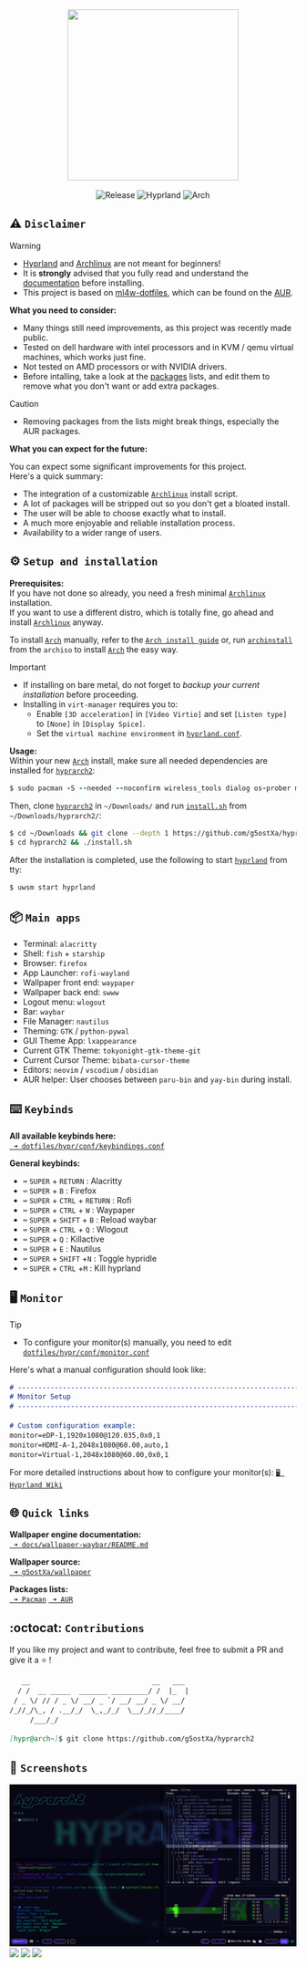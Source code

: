 <div align="center">
<img src="/assets/logos/IMG_3279.png" width="300" height="300"/>
</div>

<div align="center">

![Release](https://img.shields.io/badge/hyprarch2-v1.3.3-cyan.svg)
![Hyprland](https://img.shields.io/badge/Hyprland-%236A0DAD?&logo=hyprland&logoColor=white)
![Arch](https://img.shields.io/badge/Arch%20Linux-1793D1?logo=arch-linux&logoColor=6A0DAD)
</div>

## ⚠ `Disclaimer`
> [!WARNING]
> - [Hyprland](https://wiki.hyprland.org/) and [Archlinux](https://wiki.archlinux.org/) are not meant for beginners!
> - It is **strongly** advised that you fully read and understand the [documentation](https://wiki.hyprland.org/Getting-Started/Installation/) before installing.
> - This project is based on [ml4w-dotfiles](https://github.com/mylinuxforwork/dorfiles), which can be found on the [AUR](https://aur.archlinux.org).

**What you need to consider:**

- Many things still need improvements, as this project was recently made public.
- Tested on dell hardware with intel processors and in KVM / qemu virtual machines, which works just fine.
- Not tested on AMD processors or with NVIDIA drivers.
- Before intalling, take a look at the [packages](/src/packages/) lists, and edit them to remove what you don't want or add extra packages.
> [!CAUTION]
> - Removing packages from the lists might break things, especially the AUR packages.

**What you can expect for the future:**

You can expect some significant improvements for this project.\
Here's a quick summary:
- The integration of a customizable [`Archlinux`](https://archlinux.org) install script.
- A lot of packages will be stripped out so you don't get a bloated install.
- The user will be able to choose exactly what to install.
- A much more enjoyable and reliable installation process.
- Availability to a wider range of users.

## ⚙️ `Setup and installation`
**Prerequisites:**\
If you have not done so already, you need a fresh minimal [`Archlinux`](https://archlinux.org) installation.\
If you want to use a different distro, which is totally fine, go ahead and install [`Archlinux`](https://archlinux.org) anyway.

To install [`Arch`](https://archlinux.org) manually, refer to the [`Arch install guide`](https://wiki.archlinux.org/title/Installation_guide) or, run [`archinstall`](https://github.com/archlinux/archinstall) from the `archiso` to install [`Arch`](https://archlinux.org) the easy way.
> [!IMPORTANT]
> - If installing on bare metal, do not forget to _backup your current installation_ before proceeding.
> - Installing in `virt-manager` requires you to:
>   - Enable `[3D acceleration]` in `[Video Virtio]` and set `[Listen type]` to `[None]` in `[Display Spice]`.
>   - Set the `virtual machine environment` in [`hyprland.conf`](/dotfiles/hypr/hyprland.conf).

**Usage:**\
Within your new [`Arch`](https://archlinux.org/) install, make sure all needed dependencies are installed for [`hyprarch2`](/):
```ruby
$ sudo pacman -S --needed --noconfirm wireless_tools dialog os-prober mtools dosfstools base-devel git reflector xdg-utils xdg-user-dirs gum figlet vim openssh
```

 Then, clone [`hyprarch2`](/) in `~/Downloads/` and run [`install.sh`](/install.sh) from `~/Downloads/hyprarch2/`:
```bash
$ cd ~/Downloads && git clone --depth 1 https://github.com/g5ostXa/hyprarch2.git
$ cd hyprarch2 && ./install.sh
```

After the installation is completed, use the following to start [`hyprland`](https://hyprland.org) from tty:
```ruby
$ uwsm start hyprland
```

## 📦 `Main apps`
- Terminal: `alacritty`
- Shell: `fish` + `starship`
- Browser: `firefox`
- App Launcher: `rofi-wayland`
- Wallpaper front end: `waypaper`
- Wallpaper back end: `swww`
- Logout menu: `wlogout`
- Bar: `waybar`
- File Manager: `nautilus`
- Theming: `GTK` / `python-pywal`
- GUI Theme App: `lxappearance`
- Current GTK Theme: `tokyonight-gtk-theme-git`
- Current Cursor Theme: `bibata-cursor-theme`
- Editors: `neovim` / `vscodium` / `obsidian`
- AUR helper: User chooses between `paru-bin` and `yay-bin` during install.

## ⌨️ `Keybinds`
**All available keybinds here:**\
[` ➜ dotfiles/hypr/conf/keybindings.conf`](/dotfiles/hypr/conf/keybindings.conf)

**General keybinds:**
- `⌨️` `SUPER` + `RETURN` : Alacritty
- `⌨️` `SUPER` + `B` : Firefox
- `⌨️` `SUPER` + `CTRL` + `RETURN` : Rofi
- `⌨️` `SUPER` + `CTRL` + `W` : Waypaper 
- `⌨️` `SUPER` + `SHIFT` + `B` : Reload waybar 
- `⌨️` `SUPER` + `CTRL` + `Q` : Wlogout
- `⌨️` `SUPER` + `Q` : Killactive
- `⌨️` `SUPER` + `E` : Nautilus
- `⌨️` `SUPER` + `SHIFT` +`N` : Toggle hypridle
- `⌨️` `SUPER` + `CTRL` +`M` : Kill hyprland

## 🖥️ `Monitor`
> [!TIP]
> - To configure your monitor(s) manually, you need to edit [`dotfiles/hypr/conf/monitor.conf`](/dotfiles/hypr/conf/monitor.conf)

Here's what a manual configuration should look like:
```md
# -------------------------------------------------------------------------------------
# Monitor Setup
# -------------------------------------------------------------------------------------

# Custom configuration example:
monitor=eDP-1,1920x1080@120.035,0x0,1
monitor=HDMI-A-1,2048x1080@60.00,auto,1
monitor=Virtual-1,2048x1080@60.00,0x0,1
```
For more detailed instructions about how to configure your monitor(s): [`🖥 Hyprland Wiki`](https://wiki.hyprland.org/Configuring/Monitors)

## 🌐 `Quick links`
**Wallpaper engine documentation:**\
[` ➜ docs/wallpaper-waybar/README.md`](/docs/wallpaper-waybar/README.md)

**Wallpaper source:**\
[` ➜ g5ostXa/wallpaper`](https://github.com/g5ostXa/wallpaper)

**Packages lists:**\
[` ➜ Pacman`](/src/packages/pacman_packages.txt)
[` ➜ AUR`](/src/packages/aur_packages.txt)

## :octocat: `Contributions`
If you like my project and want to contribute, feel free to submit a PR and give it a ⭐ !
```md
   __                              __   ___
  / /  __ _____  _______ _________/ /  |_  |
 / _ \/ // / _ \/ __/ _ `/ __/ __/ _ \/ __/
/_//_/\_, / .__/_/  \_,_/_/  \__/_//_/____/
     /___/_/

[hypr@arch~]$ git clone https://github.com/g5ostXa/hyprarch2
```

## 📸 `Screenshots`
<img src="/docs/screenshots/screenshot-20241206-122335.png"/>
<img src="/docs/screenshots/screenshot-20241201-164323.png"/>
<img src="/docs/screenshots/screenshot-20241201-165449.png"/>
<img src="/docs/screenshots/screenshot-20241204-051902.png"/>
